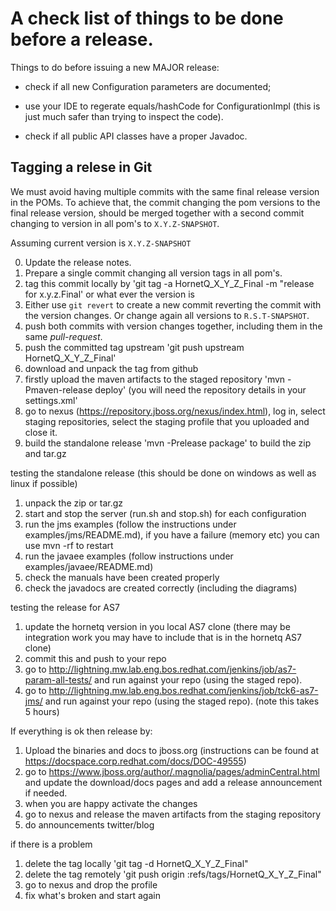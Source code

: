 # A check list of things to be done before a release. #

Things to do before issuing a new MAJOR release:

* check if all new Configuration parameters are documented;

* use your IDE to regerate equals/hashCode for ConfigurationImpl (this
  is just much safer than trying to inspect the code).

* check if all public API classes have a proper Javadoc.


## Tagging a relese in Git ##

We must avoid having multiple commits with the same final release version in the POMs. To achieve that, the commit changing the pom versions to the final release version, should be merged together with a second commit changing to version in all pom's to ``X.Y.Z-SNAPSHOT``.

Assuming current version is ``X.Y.Z-SNAPSHOT``

0. Update the release notes.
1. Prepare a single commit changing all version tags in all pom's.
2. tag this commit locally by 'git tag -a HornetQ_X_Y_Z_Final -m "release for x.y.z.Final' or what ever the version is
3. Either use ``git revert`` to create a new commit reverting the commit with the version changes. Or change again all versions to ``R.S.T-SNAPSHOT``.
4. push both commits with version changes together, including them in the same _pull-request_.
5. push the committed tag upstream 'git push upstream HornetQ_X_Y_Z_Final'
6. download and unpack the tag from github
7. firstly upload the maven artifacts to the staged repository 'mvn -Pmaven-release deploy' (you will need the repository details in your settings.xml'
8. go to nexus (https://repository.jboss.org/nexus/index.html), log in, select staging repositories, select the staging profile that you uploaded and close it.
9. build the standalone release 'mvn -Prelease package' to build the zip and tar.gz

testing the standalone release (this should be done on windows as well as linux if possible)

1. unpack the zip or tar.gz
2. start and stop the server (run.sh and stop.sh) for each configuration
3. run the jms examples (follow the instructions under examples/jms/README.md), if you have a failure (memory etc) you can use mvn -rf to restart
4. run the javaee examples (follow instructions under examples/javaee/README.md)
5. check the manuals have been created properly
6. check the javadocs are created correctly (including the diagrams)

testing the release for AS7

1. update the hornetq version in you local AS7 clone (there may be integration work you may have to include that is in the hornetq AS7 clone)
2. commit this and push to your repo
3. go to http://lightning.mw.lab.eng.bos.redhat.com/jenkins/job/as7-param-all-tests/ and run against your repo (using the staged repo).
4. go to http://lightning.mw.lab.eng.bos.redhat.com/jenkins/job/tck6-as7-jms/ and run against your repo (using the staged repo). (note this takes 5 hours)

If everything is ok then release by:

1. Upload the binaries and docs to jboss.org (instructions can be found at https://docspace.corp.redhat.com/docs/DOC-49555)
2. go to https://www.jboss.org/author/.magnolia/pages/adminCentral.html and update the download/docs pages and add a release announcement if needed.
3. when you are happy activate the changes
4. go to nexus and release the maven artifacts from the staging repository
5. do announcements twitter/blog

if there is a problem

1. delete the tag locally 'git tag -d HornetQ_X_Y_Z_Final"
2. delete the tag remotely 'git push origin :refs/tags/HornetQ_X_Y_Z_Final"
3. go to nexus and drop the profile
4. fix what's broken and start again
